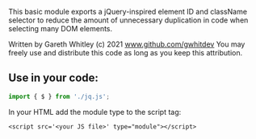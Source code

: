 This basic module exports 
a jQuery-inspired element ID and className selector
to reduce the amount of unnecessary duplication
in code when selecting many DOM elements.


Written by Gareth Whitley (c) 2021
www.github.com/gwhitdev
You may freely use and distribute this code as long
as you keep this attribution.

## Use in your code:
```javascript
import { $ } from './jq.js';
```

In your HTML add the module type to the script tag:
```
<script src='<your JS file>' type="module"></script>
```